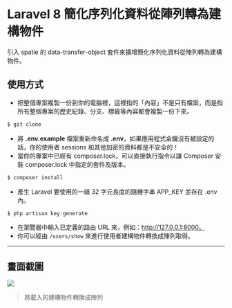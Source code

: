 # Laravel 8 簡化序列化資料從陣列轉為建構物件

引入 spatie 的 data-transfer-object 套件來擴增簡化序列化資料從陣列轉為建構物件。

## 使用方式
- 把整個專案複製一份到你的電腦裡，這裡指的「內容」不是只有檔案，而是指所有整個專案的歷史紀錄、分支、標籤等內容都會複製一份下來。
```sh
$ git clone
```
- 將 __.env.example__ 檔案重新命名成 __.env__，如果應用程式金鑰沒有被設定的話，你的使用者 sessions 和其他加密的資料都是不安全的！
- 當你的專案中已經有 composer.lock，可以直接執行指令以讓 Composer 安裝 composer.lock 中指定的套件及版本。
```sh
$ composer install
```
- 產生 Laravel 要使用的一組 32 字元長度的隨機字串 APP_KEY 並存在 .env 內。
```sh
$ php artisan key:generate
```
- 在瀏覽器中輸入已定義的路由 URL 來，例如：http://127.0.0.1:8000。
- 你可以經由 `/users/show` 來進行使用者建構物件轉換成陣列取得。

----

## 畫面截圖
![](https://i.imgur.com/SY5rGvn.png)
> 將載入的建構物件轉換成陣列